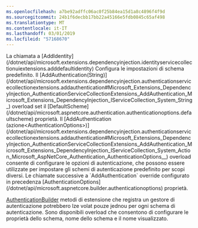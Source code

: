 ```yaml
---
ms.openlocfilehash: a7be92adffc06ac0f25b84ea15d1a8c4896f4f9d
ms.sourcegitcommit: 24b1f6decbb17bb22a45166e5fdb0845c65af498
ms.translationtype: MT
ms.contentlocale: it-IT
ms.lasthandoff: 03/01/2019
ms.locfileid: "57168670"
---
```

<!--Don't update this for 2.2, use the 2.2 version --> La chiamata a [AddIdentity](/dotnet/api/microsoft.extensions.dependencyinjection.identityservicecollectionuiextensions.adddefaultidentity) Configura le impostazioni di schema predefinito. Il [AddAuthentication(String)](/dotnet/api/microsoft.extensions.dependencyinjection.authenticationservicecollectionextensions.addauthentication#Microsoft_Extensions_DependencyInjection_AuthenticationServiceCollectionExtensions_AddAuthentication_Microsoft_Extensions_DependencyInjection_IServiceCollection_System_String_) overload set il [DefaultScheme](/dotnet/api/microsoft.aspnetcore.authentication.authenticationoptions.defaultscheme) proprietà. Il [AddAuthentication (azione&lt;AuthenticationOptions&gt;)](/dotnet/api/microsoft.extensions.dependencyinjection.authenticationservicecollectionextensions.addauthentication#Microsoft_Extensions_DependencyInjection_AuthenticationServiceCollectionExtensions_AddAuthentication_Microsoft_Extensions_DependencyInjection_IServiceCollection_System_Action_Microsoft_AspNetCore_Authentication_AuthenticationOptions__) overload consente di configurare le opzioni di autenticazione, che possono essere utilizzate per impostare gli schemi di autenticazione predefinito per scopi diversi. Le chiamate successive a `AddAuthentication` override configurato in precedenza [AuthenticationOptions](/dotnet/api/microsoft.aspnetcore.builder.authenticationoptions) proprietà.

[AuthenticationBuilder](/dotnet/api/microsoft.aspnetcore.authentication.authenticationbuilder) metodi di estensione che registra un gestore di autenticazione potrebbero lze volat pouze jednou per ogni schema di autenticazione. Sono disponibili overload che consentono di configurare le proprietà dello schema, nome dello schema e il nome visualizzato.
